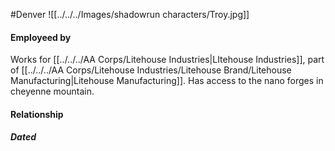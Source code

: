 #Denver 
![[../../../Images/shadowrun characters/Troy.jpg]]
#### Employeed by
Works for [[../../../AA Corps/Litehouse Industries|LItehouse Industries]], part of [[../../../AA Corps/Litehouse Industries/Litehouse Brand/Litehouse Manufacturing|Litehouse Manufacturing]]. Has access to the nano forges in cheyenne mountain.

#### Relationship
##### Dated

